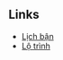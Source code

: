 
## Links
- [Lịch bận](https://docs.google.com/spreadsheets/d/1dAMNkOK0tuu682R6TadqkvHcVWdYLb0SbkmuH44J_C0/edit?usp=sharing)
- [Lộ trình](https://www.notion.so/Mobile-D21-e07fb6cdea764372a8cc3f7a6a8998d3)
